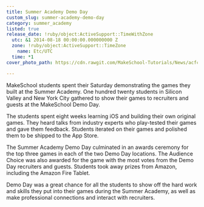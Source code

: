 ```yaml
---
title: Summer Academy Demo Day
custom_slug: summer-academy-demo-day
category: summer_academy
listed: true
release_date: !ruby/object:ActiveSupport::TimeWithZone
  utc: &1 2014-08-18 00:00:00.000000000 Z
  zone: !ruby/object:ActiveSupport::TimeZone
    name: Etc/UTC
  time: *1
cover_photo_path: https://cdn.rawgit.com/MakeSchool-Tutorials/News/acfcc568f06e41e0e0c2d6419f5ac4a83fcb98f5//fbe75c43-5644-41ca-863d-d21b19afd1d5/cover_photo.jpeg

---
```

MakeSchool students spent their Saturday demonstrating the games they built at the Summer Academy. One hundred twenty students in Silicon Valley and New York City gathered to show their games to recruiters and guests at the MakeSchool Demo Day.

The students spent eight weeks learning iOS and building their own original games. They heard talks from industry experts who play-tested their games and gave them feedback. Students iterated on their games and polished them to be shipped to the App Store.

The Summer Academy Demo Day culminated in an awards ceremony for the top three games in each of the two Demo Day locations. The Audience Choice was also awarded for the game with the most votes from the Demo Day recruiters and guests. Students took away prizes from Amazon, including the Amazon Fire Tablet.

Demo Day was a great chance for all the students to show off the hard work and skills they put into their games during the Summer Academy, as well as make professional connections and interact with recruiters.